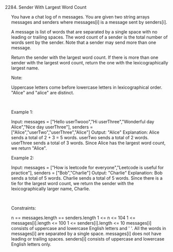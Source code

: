 2284. Sender With Largest Word Count

You have a chat log of n messages. You are given two string arrays messages and senders where messages[i] is a message sent by senders[i].

A message is list of words that are separated by a single space with no leading or trailing spaces. The word count of a sender is the total number of words sent by the sender. Note that a sender may send more than one message.

Return the sender with the largest word count. If there is more than one sender with the largest word count, return the one with the lexicographically largest name.

Note:

Uppercase letters come before lowercase letters in lexicographical order.
"Alice" and "alice" are distinct.

 

Example 1:

Input: messages = ["Hello userTwooo","Hi userThree","Wonderful day Alice","Nice day userThree"], senders = ["Alice","userTwo","userThree","Alice"]
Output: "Alice"
Explanation: Alice sends a total of 2 + 3 = 5 words.
userTwo sends a total of 2 words.
userThree sends a total of 3 words.
Since Alice has the largest word count, we return "Alice".


Example 2:

Input: messages = ["How is leetcode for everyone","Leetcode is useful for practice"], senders = ["Bob","Charlie"]
Output: "Charlie"
Explanation: Bob sends a total of 5 words.
Charlie sends a total of 5 words.
Since there is a tie for the largest word count, we return the sender with the lexicographically larger name, Charlie.

 

Constraints:

n == messages.length == senders.length
1 <= n <= 104
1 <= messages[i].length <= 100
1 <= senders[i].length <= 10
messages[i] consists of uppercase and lowercase English letters and ' '.
All the words in messages[i] are separated by a single space.
messages[i] does not have leading or trailing spaces.
senders[i] consists of uppercase and lowercase English letters only.